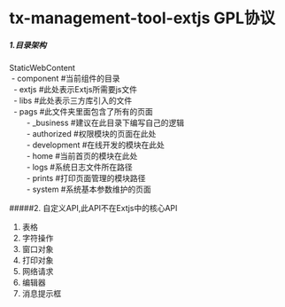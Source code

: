 # tx-management-tool-extjs GPL协议
##### 1.目录架构
StaticWebContent</br>
  - component #当前组件的目录</br>
  &nbsp;&nbsp;- extjs #此处表示Extjs所需要js文件</br>
  &nbsp;&nbsp;- libs  #此处表示三方库引入的文件</br>
  &nbsp;&nbsp;- pags  #此文件夹里面包含了所有的页面</br>
  &nbsp;&nbsp;&nbsp;&nbsp;&nbsp;&nbsp;&nbsp;&nbsp;- _business  #建议在此目录下编写自己的逻辑</br>
  &nbsp;&nbsp;&nbsp;&nbsp;&nbsp;&nbsp;&nbsp;&nbsp;- authorized #权限模块的页面在此处</br>
  &nbsp;&nbsp;&nbsp;&nbsp;&nbsp;&nbsp;&nbsp;&nbsp;- development #在线开发的模块在此处</br>
  &nbsp;&nbsp;&nbsp;&nbsp;&nbsp;&nbsp;&nbsp;&nbsp;- home #当前首页的模块在此处</br>
  &nbsp;&nbsp;&nbsp;&nbsp;&nbsp;&nbsp;&nbsp;&nbsp;- logs #系统日志文件所在路径</br>
  &nbsp;&nbsp;&nbsp;&nbsp;&nbsp;&nbsp;&nbsp;&nbsp;- prints #打印页面管理的模块路径</br>
  &nbsp;&nbsp;&nbsp;&nbsp;&nbsp;&nbsp;&nbsp;&nbsp;- system #系统基本参数维护的页面</br>

#####2. 自定义API,此API不在Extjs中的核心API
1. 表格
2. 字符操作
3. 窗口对象
4. 打印对象
5. 网络请求
6. 编辑器
7. 消息提示框
